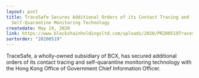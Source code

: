 ```yaml
---
layout: post
title: TraceSafe Secures Additional Orders of its Contact Tracing and
  Self-Quarantine Monitoring Technology
createdate: May 19, 2020
link: https://www.blockchainholdingsltd.com/uploads/2020/PR200519TracesafeAddOrders.pdf
sortorder: "20200519"
---
```

TraceSafe, a wholly-owned subsidiary of BCX, has secured additional orders of its contact tracing and self-quarantine monitoring technology with the Hong Kong Office of Government Chief Information Officer.